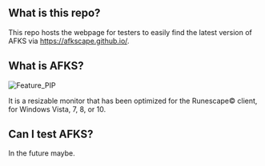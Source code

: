 ## What is this repo?
This repo hosts the webpage for testers to easily find the latest version of AFKS via https://afkscape.github.io/.

## What is AFKS?
![Feature_PIP](https://user-images.githubusercontent.com/80352375/125836377-c39947f0-c84a-4d84-ac5b-74f95196c369.gif)

It is a resizable monitor that has been optimized for the Runescape© client, for Windows Vista, 7, 8, or 10.

## Can I test AFKS?
In the future maybe.
